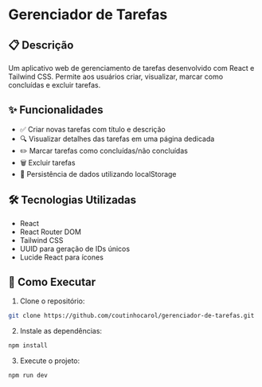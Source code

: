 # Gerenciador de Tarefas

## 📋 Descrição

Um aplicativo web de gerenciamento de tarefas desenvolvido com React e Tailwind CSS. Permite aos usuários criar, visualizar, marcar como concluídas e excluir tarefas.

## ✨ Funcionalidades

- ✅ Criar novas tarefas com título e descrição
- 🔍 Visualizar detalhes das tarefas em uma página dedicada
- ✏️ Marcar tarefas como concluídas/não concluídas
- 🗑️ Excluir tarefas
- 💾 Persistência de dados utilizando localStorage

## 🛠️ Tecnologias Utilizadas

- React
- React Router DOM
- Tailwind CSS
- UUID para geração de IDs únicos
- Lucide React para ícones

## 🚀 Como Executar

1. Clone o repositório:

```bash
git clone https://github.com/coutinhocarol/gerenciador-de-tarefas.git
```

2. Instale as dependências:

```bash
npm install
```

3. Execute o projeto:

```bash
npm run dev
```
